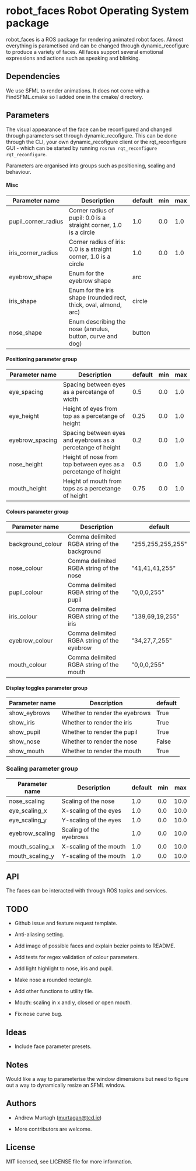 # robot_faces Robot Operating System package

robot_faces is a ROS package for rendering animated robot faces. Almost everything is parametised and can be changed through dynamic_recofigure to produce a variety of faces. All faces support several emotional expressions and actions such as speaking and blinking.


## Dependencies

We use SFML to render animations. It does not come with a FindSFML.cmake so I added one in the cmake/ directory.

## Parameters

The visual appearance of the face can be reconfigured and changed through parameters set through dynamic_recofigure. This can be done through the CLI, your own dynamic_recofigure client or the rqt_reconfigure GUI - which can be started by running `rosrun rqt_reconfigure rqt_reconfigure`.

Parameters are organised into groups such as positioning, scaling and behaviour.

#### Misc

| Parameter name      | Description                                                       | default | min | max |
| ------------------- | ----------------------------------------------------------------- | ------- | --- | --- |
| pupil_corner_radius | Corner radius of pupil: 0.0 is a straight corner, 1.0 is a circle | 1.0     | 0.0 | 1.0 |
| iris_corner_radius  | Corner radius of iris: 0.0 is a straight corner, 1.0 is a circle  | 1.0     | 0.0 | 1.0 |
| eyebrow_shape       | Enum for the eyebrow shape                                        | arc     |     |     |
| iris_shape          | Enum for the iris shape (rounded rect, thick, oval, almond, arc)  | circle  |     |     |
| nose_shape          | Enum describing the nose (annulus, button, curve and dog)         | button  |     |     |



#### Positioning parameter group

| Parameter name  | Description                                                    | default | min | max |
| --------------- | -------------------------------------------------------------- | ------- | --- | --- |
| eye_spacing     | Spacing between eyes as a percetange of width                  | 0.5     | 0.0 | 1.0 |
| eye_height      | Height of eyes from top as a percetange of height              | 0.25    | 0.0 | 1.0 |
| eyebrow_spacing | Spacing between eyes and eyebrows as a percetange of height    | 0.2     | 0.0 | 1.0 |
| nose_height     | Height of nose from top between eyes as a percetange of height | 0.5     | 0.0 | 1.0 |
| mouth_height    | Height of mouth from tops as a percetange of height            | 0.75    | 0.0 | 1.0 |


#### Colours parameter group

| Parameter name    | Description                                   | default           |
| ----------------- | --------------------------------------------- | ----------------- |
| background_colour | Comma delimited RGBA string of the background | "255,255,255,255" |
| nose_colour       | Comma delimited RGBA string of the nose       | "41,41,41,255"    |
| pupil_colour      | Comma delimited RGBA string of the pupil      | "0,0,0,255"       |
| iris_colour       | Comma delimited RGBA string of the iris       | "139,69,19,255"   |
| eyebrow_colour    | Comma delimited RGBA string of the eyebrow    | "34,27,7,255"     |
| mouth_colour      | Comma delimited RGBA string of the mouth      | "0,0,0,255"     |


#### Display toggles parameter group

| Parameter name | Description                    | default |
| -------------- | ------------------------------ | ------- |
| show_eybrows   | Whether to render the eyebrows | True    |
| show_iris      | Whether to render the iris     | True    |
| show_pupil     | Whether to render the pupil    | True    |
| show_nose      | Whether to render the nose     | False   |
| show_mouth     | Whether to render the mouth    | True    |

### Scaling parameter group

| Parameter name  | Description             | default | min | max  |
| --------------- | ----------------------- | ------- | --- | ---- |
| nose_scaling    | Scaling of the nose     | 1.0     | 0.0 | 10.0 |
| eye_scaling_x   | X-scaling of the eyes   | 1.0     | 0.0 | 10.0 |
| eye_scaling_y   | Y-scaling of the eyes   | 1.0     | 0.0 | 10.0 |
| eyebrow_scaling | Scaling of the eyebrows | 1.0     | 0.0 | 10.0 |
| mouth_scaling_x | X-scaling of the mouth  | 1.0     | 0.0 | 10.0 |
| mouth_scaling_y | Y-scaling of the mouth  | 1.0     | 0.0 | 10.0 |


## API

The faces can be interacted with through ROS topics and services.

## TODO

* Github issue and feature request template.

* Anti-aliasing setting.

* Add image of possible faces and explain bezier points to README.

* Add tests for regex validation of colour parameters.

* Add light highlight to nose, iris and pupil.

* Make nose a rounded rectangle.

* Add other functions to utility file.

* Mouth: scaling in x and y, closed or open mouth.

* Fix nose curve bug.


## Ideas

* Include face parameter presets.

## Notes

Would like a way to parameterise the window dimensions but need to figure out a way to dynamically resize an SFML window.

## Authors

* Andrew Murtagh (murtagan@tcd.ie)

* More contributors are welcome.

## License

MIT licensed, see LICENSE file for more information.
